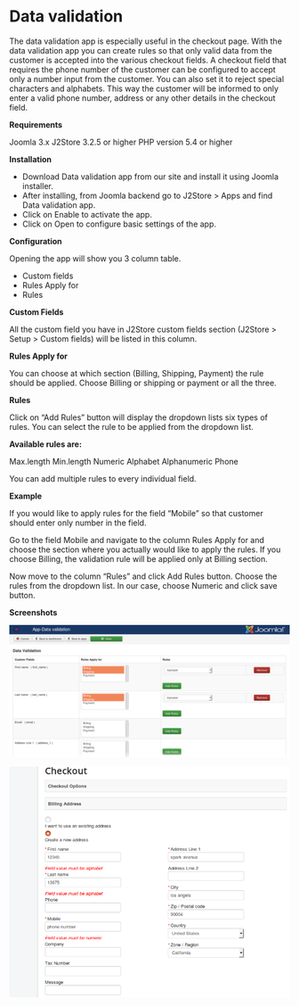 # Data validation

The data validation app is especially useful in the checkout page. With the data validation app you can create rules so that only valid data from the customer is accepted into the various checkout fields. A checkout field that requires the phone number of the customer can be configured to accept only a number input from the customer. You can also set it to reject special characters and alphabets. This way the customer will be informed to only enter a valid phone number, address or any other details in the checkout field.

**Requirements**

Joomla 3.x J2Store 3.2.5 or higher PHP version 5.4 or higher

**Installation**

* Download Data validation app from our site and install it using Joomla installer.
* After installing, from Joomla backend go to J2Store &gt; Apps and find Data validation app.
* Click on Enable to activate the app.
* Click on Open to configure basic settings of the app.

**Configuration**

Opening the app will show you 3 column table.

* Custom fields
* Rules Apply for
* Rules

**Custom Fields**

All the custom field you have in J2Store custom fields section \(J2Store &gt; Setup &gt; Custom fields\) will be listed in this column.

**Rules Apply for**

You can choose at which section \(Billing, Shipping, Payment\) the rule should be applied. Choose Billing or shipping or payment or all the three.

**Rules**

Click on “Add Rules” button will display the dropdown lists six types of rules. You can select the rule to be applied from the dropdown list.

**Available rules are:**

Max.length Min.length Numeric Alphabet Alphanumeric Phone

You can add multiple rules to every individual field.

**Example**

If you would like to apply rules for the field “Mobile” so that customer should enter only number in the field.

Go to the field Mobile and navigate to the column Rules Apply for and choose the section where you actually would like to apply the rules. If you choose Billing, the validation rule will be applied only at Billing section.

Now move to the column “Rules” and click Add Rules button. Choose the rules from the dropdown list. In our case, choose Numeric and click save button.

**Screenshots**

![dv01](https://raw.githubusercontent.com/j2store/doc-images/master/apps/data_validation/data-validation-01.png)

![dv02](https://raw.githubusercontent.com/j2store/doc-images/master/apps/data_validation/data-validation-02.png)

